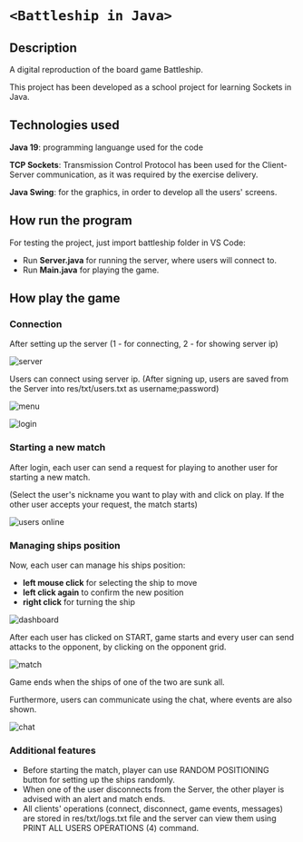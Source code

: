 # `<Battleship in Java>`

## Description

A digital reproduction of the board game Battleship.

This project has been developed as a school project for learning Sockets in Java.

## Technologies used

**Java 19**: programming languange used for the code

**TCP Sockets**: Transmission Control Protocol has been used for the Client-Server communication, as it was required by the exercise delivery.

**Java Swing**: for the graphics, in order to develop all the users' screens.

## How run the program

For testing the project, just import battleship folder in VS Code:

- Run **Server.java** for running the server, where users will connect to.
- Run **Main.java** for playing the game.

## How play the game

### Connection

After setting up the server (1 - for connecting, 2 - for showing server ip)

![server](img/server.jpg)

Users can connect using server ip. (After signing up, users are saved from the Server into res/txt/users.txt as username;password)

![menu](img/menu.jpg)

![login](img/login.jpg)

### Starting a new match

After login, each user can send a request for playing to another user for starting a new match.

(Select the user's nickname you want to play with and click on play. If the other user accepts your request, the match starts)

![users online](img/users.jpg)

### Managing ships position

Now, each user can manage his ships position:

- **left mouse click** for selecting the ship to move
- **left click again** to confirm the new position
- **right click** for turning the ship

![dashboard](img/dashboard.jpg)

After each user has clicked on START, game starts and every user can send attacks to the opponent, by clicking on the opponent grid.

![match](img/match.jpg)

Game ends when the ships of one of the two are sunk all.

Furthermore, users can communicate using the chat, where events are also shown.

![chat](img/chat.jpg)

### Additional features

- Before starting the match, player can use RANDOM POSITIONING button for setting up the ships randomly.
- When one of the user disconnects from the Server, the other player is advised with an alert and match ends.
- All clients' operations (connect, disconnect, game events, messages) are stored in res/txt/logs.txt file and the server can view them using PRINT ALL USERS OPERATIONS (4) command.

